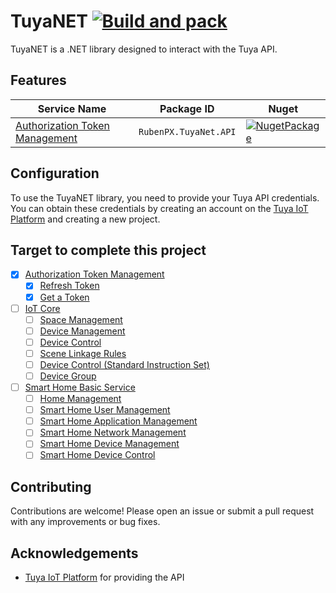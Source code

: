 # TuyaNET [![Build and pack](https://github.com/RubenPX/TuyaNET/actions/workflows/main.yml/badge.svg?branch=master)](https://github.com/RubenPX/TuyaNET/actions/workflows/main.yml)

TuyaNET is a .NET library designed to interact with the Tuya API.

## Features

| Service Name | Package ID | Nuget |
| ------------ | ---------- | ----- | 
| [Authorization Token Management](./RubenPX.TuyaNet.API/README.md) | `RubenPX.TuyaNet.API` | [![NugetPackage](https://img.shields.io/nuget/v/RubenPX.TuyaNet.API)](https://www.nuget.org/packages/RubenPX.TuyaNet.API/) | 

## Configuration

To use the TuyaNET library, you need to provide your Tuya API credentials. You can obtain these credentials by creating
an account on the [Tuya IoT Platform](https://iot.tuya.com/) and creating a new project.

## Target to complete this project

- [X] [Authorization Token Management](https://developer.tuya.com/en/docs/cloud/authorization-management?id=Kaiuy9cjp8kr2)
  - [X] [Refresh Token](https://developer.tuya.com/en/docs/cloud/80bb968f1d?id=Ka7kjv3j8jgvr)
  - [X] [Get a Token](https://developer.tuya.com/en/docs/cloud/6c1636a9bd?id=Ka7kjumkoa53v)
- [ ] [IoT Core](https://developer.tuya.com/en/docs/cloud/device-connection-service?id=Kb0b8geg6o761)
  - [ ] [Space Management](https://developer.tuya.com/en/docs/cloud/device-connection-service?id=Kb0b8geg6o761#title-0-Space%20Management)
  - [ ] [Device Management](https://developer.tuya.com/en/docs/cloud/device-connection-service?id=Kb0b8geg6o761#title-1-Device%20Management)
  - [ ] [Device Control](https://developer.tuya.com/en/docs/cloud/device-connection-service?id=Kb0b8geg6o761#title-2-Device%20Control)
  - [ ] [Scene Linkage Rules](https://developer.tuya.com/en/docs/cloud/device-connection-service?id=Kb0b8geg6o761#title-3-Scene%20Linkage%20Rules)
  - [ ] [Device Control (Standard Instruction Set)](https://developer.tuya.com/en/docs/cloud/device-connection-service?id=Kb0b8geg6o761#title-4-Device%20Control(Standard%20Instruction%20Set))
  - [ ] [Device Group](https://developer.tuya.com/en/docs/cloud/device-connection-service?id=Kb0b8geg6o761#title-5-Device%20Group)
- [ ] [Smart Home Basic Service](https://developer.tuya.com/en/docs/cloud/smart-home-basic-service?id=Kconis1yii4be)
  - [ ] [Home Management](https://developer.tuya.com/en/docs/cloud/smart-home-basic-service?id=Kconis1yii4be#title-0-Home%20Management)
  - [ ] [Smart Home User Management](https://developer.tuya.com/en/docs/cloud/smart-home-basic-service?id=Kconis1yii4be#title-1-Smart%20Home%20User%20Management)
  - [ ] [Smart Home Application Management](https://developer.tuya.com/en/docs/cloud/smart-home-basic-service?id=Kconis1yii4be#title-2-Smart%20Home%20Application%20Management)
  - [ ] [Smart Home Network Management](https://developer.tuya.com/en/docs/cloud/smart-home-basic-service?id=Kconis1yii4be#title-3-Smart%20Home%20Network%20Management)
  - [ ] [Smart Home Device Management](https://developer.tuya.com/en/docs/cloud/smart-home-basic-service?id=Kconis1yii4be#title-4-Smart%20Home%20Device%20Management)
  - [ ] [Smart Home Device Control](https://developer.tuya.com/en/docs/cloud/smart-home-basic-service?id=Kconis1yii4be#title-5-Smart%20Home%20Device%20Control)

## Contributing

Contributions are welcome! Please open an issue or submit a pull request with any improvements or bug fixes.

## Acknowledgements

- [Tuya IoT Platform](https://iot.tuya.com/) for providing the API
